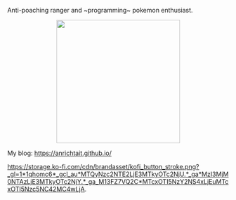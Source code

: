 Anti-poaching ranger and ~programming~ pokemon enthusiast.

<div id="header" align="center">
  <img src="https://static.wikia.nocookie.net/pokemeow-community/images/e/ee/Latias.gif/revision/latest?cb=20211130172229" width="281"/>
</div>

My blog:
https://anrichtait.github.io/

https://storage.ko-fi.com/cdn/brandasset/kofi_button_stroke.png?_gl=1*1qhomc6*_gcl_au*MTQyNzc2NTE2LjE3MTkyOTc2NjU.*_ga*MzI3MjM0NTAzLjE3MTkyOTc2NjY.*_ga_M13FZ7VQ2C*MTcxOTI5NzY2NS4xLjEuMTcxOTI5Nzc5NC42MC4wLjA.


